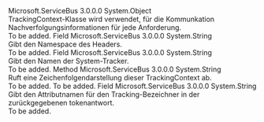 <Type Name="TrackingContext" FullName="Microsoft.ServiceBus.Tracing.TrackingContext">
  <TypeSignature Language="C#" Value="public sealed class TrackingContext" />
  <TypeSignature Language="ILAsm" Value=".class public auto ansi sealed beforefieldinit TrackingContext extends System.Object" />
  <TypeSignature Language="DocId" Value="T:Microsoft.ServiceBus.Tracing.TrackingContext" />
  <TypeSignature Language="VB.NET" Value="Public NotInheritable Class TrackingContext" />
  <TypeSignature Language="F#" Value="type TrackingContext = class" />
  <AssemblyInfo>
    <AssemblyName>Microsoft.ServiceBus</AssemblyName>
    <AssemblyVersion>3.0.0.0</AssemblyVersion>
  </AssemblyInfo>
  <Base>
    <BaseTypeName>System.Object</BaseTypeName>
  </Base>
  <Interfaces />
  <Docs>
    <summary>
            TrackingContext-Klasse wird verwendet, für die Kommunkation Nachverfolgungsinformationen für jede Anforderung.
            </summary>
    <remarks>To be added.</remarks>
  </Docs>
  <Members>
    <Member MemberName="HeaderNamespace">
      <MemberSignature Language="C#" Value="public const string HeaderNamespace;" />
      <MemberSignature Language="ILAsm" Value=".field public static literal string HeaderNamespace" />
      <MemberSignature Language="DocId" Value="F:Microsoft.ServiceBus.Tracing.TrackingContext.HeaderNamespace" />
      <MemberSignature Language="VB.NET" Value="Public Const HeaderNamespace As String " />
      <MemberSignature Language="F#" Value="val mutable HeaderNamespace : string" Usage="Microsoft.ServiceBus.Tracing.TrackingContext.HeaderNamespace" />
      <MemberType>Field</MemberType>
      <AssemblyInfo>
        <AssemblyName>Microsoft.ServiceBus</AssemblyName>
        <AssemblyVersion>3.0.0.0</AssemblyVersion>
      </AssemblyInfo>
      <ReturnValue>
        <ReturnType>System.String</ReturnType>
      </ReturnValue>
      <Docs>
        <summary>Gibt den Namespace des Headers.</summary>
        <remarks>To be added.</remarks>
      </Docs>
    </Member>
    <Member MemberName="SystemTrackerName">
      <MemberSignature Language="C#" Value="public const string SystemTrackerName;" />
      <MemberSignature Language="ILAsm" Value=".field public static literal string SystemTrackerName" />
      <MemberSignature Language="DocId" Value="F:Microsoft.ServiceBus.Tracing.TrackingContext.SystemTrackerName" />
      <MemberSignature Language="VB.NET" Value="Public Const SystemTrackerName As String " />
      <MemberSignature Language="F#" Value="val mutable SystemTrackerName : string" Usage="Microsoft.ServiceBus.Tracing.TrackingContext.SystemTrackerName" />
      <MemberType>Field</MemberType>
      <AssemblyInfo>
        <AssemblyName>Microsoft.ServiceBus</AssemblyName>
        <AssemblyVersion>3.0.0.0</AssemblyVersion>
      </AssemblyInfo>
      <ReturnValue>
        <ReturnType>System.String</ReturnType>
      </ReturnValue>
      <Docs>
        <summary>Gibt den Namen der System-Tracker.</summary>
        <remarks>To be added.</remarks>
      </Docs>
    </Member>
    <Member MemberName="ToString">
      <MemberSignature Language="C#" Value="public override string ToString ();" />
      <MemberSignature Language="ILAsm" Value=".method public hidebysig virtual instance string ToString() cil managed" />
      <MemberSignature Language="DocId" Value="M:Microsoft.ServiceBus.Tracing.TrackingContext.ToString" />
      <MemberSignature Language="VB.NET" Value="Public Overrides Function ToString () As String" />
      <MemberSignature Language="F#" Value="override this.ToString : unit -&gt; string" Usage="trackingContext.ToString " />
      <MemberType>Method</MemberType>
      <AssemblyInfo>
        <AssemblyName>Microsoft.ServiceBus</AssemblyName>
        <AssemblyVersion>3.0.0.0</AssemblyVersion>
      </AssemblyInfo>
      <ReturnValue>
        <ReturnType>System.String</ReturnType>
      </ReturnValue>
      <Parameters />
      <Docs>
        <summary>
            Ruft eine Zeichenfolgendarstellung dieser TrackingContext ab.
            </summary>
        <returns>To be added.</returns>
        <remarks>To be added.</remarks>
      </Docs>
    </Member>
    <Member MemberName="TrackingIdName">
      <MemberSignature Language="C#" Value="public const string TrackingIdName;" />
      <MemberSignature Language="ILAsm" Value=".field public static literal string TrackingIdName" />
      <MemberSignature Language="DocId" Value="F:Microsoft.ServiceBus.Tracing.TrackingContext.TrackingIdName" />
      <MemberSignature Language="VB.NET" Value="Public Const TrackingIdName As String " />
      <MemberSignature Language="F#" Value="val mutable TrackingIdName : string" Usage="Microsoft.ServiceBus.Tracing.TrackingContext.TrackingIdName" />
      <MemberType>Field</MemberType>
      <AssemblyInfo>
        <AssemblyName>Microsoft.ServiceBus</AssemblyName>
        <AssemblyVersion>3.0.0.0</AssemblyVersion>
      </AssemblyInfo>
      <ReturnValue>
        <ReturnType>System.String</ReturnType>
      </ReturnValue>
      <Docs>
        <summary>Gibt den Attributnamen für den Tracking-Bezeichner in der zurückgegebenen tokenantwort.</summary>
        <remarks>To be added.</remarks>
      </Docs>
    </Member>
  </Members>
</Type>